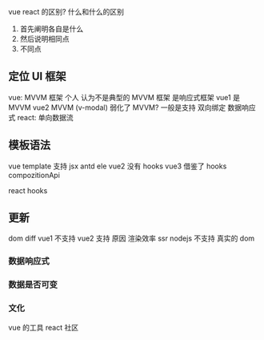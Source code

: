 <!--
 * @Author: your name
 * @Date: 2021-06-26 14:41:18
 * @LastEditTime: 2021-06-26 14:58:49
 * @LastEditors: Please set LastEditors
 * @Description: In User Settings Edit
 * @FilePath: /droplets/source/_drafts/vue.md
-->

vue react 的区别? 什么和什么的区别

1. 首先阐明各自是什么
2. 然后说明相同点
3. 不同点

## 定位 UI 框架

vue: MVVM 框架 个人 认为不是典型的 MVVM 框架 是响应式框架 vue1 是 MVVM vue2 MVVM (v-modal) 弱化了 MVVM?
一般是支持 双向绑定 数据响应式
react: 单向数据流

## 模板语法

vue template 支持 jsx antd ele
vue2 没有 hooks vue3 借鉴了 hooks compozitionApi

react hooks

## 更新

dom diff
vue1 不支持 vue2 支持 原因 渲染效率 ssr nodejs 不支持 真实的 dom

### 数据响应式

### 数据是否可变

### 文化

vue 的工具 react 社区
